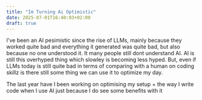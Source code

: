 ```yaml
---
title: "Im Turning Ai Optimistic"
date: 2025-07-01T16:40:03+02:00
draft: true
---
```

I've been an AI pesimistic since the rise of LLMs, mainly because they worked quite bad and everything it generated was quite bad, but also because no one understood it. It many people still dont understand AI. AI is still this overhyped thing which slowley is becoming less hyped. But, even if LLMs today is still quite bad in terms of comparing with a human on coding skillz is there still some thing we can use it to optimize my day.

The last year have I been working on optimising my setup + the way I write code when I use AI just because I do see some benefits with it 
